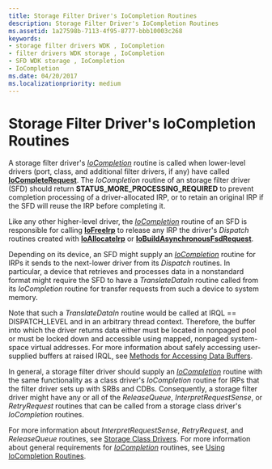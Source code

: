 ```yaml
---
title: Storage Filter Driver's IoCompletion Routines
description: Storage Filter Driver's IoCompletion Routines
ms.assetid: 1a27598b-7113-4f95-8777-bbb10003c268
keywords:
- storage filter drivers WDK , IoCompletion
- filter drivers WDK storage , IoCompletion
- SFD WDK storage , IoCompletion
- IoCompletion
ms.date: 04/20/2017
ms.localizationpriority: medium
---
```


# Storage Filter Driver's IoCompletion Routines

A storage filter driver's [*IoCompletion*](https://docs.microsoft.com/windows-hardware/drivers/ddi/wdm/nc-wdm-io_completion_routine) routine is called when lower-level drivers (port, class, and additional filter drivers, if any) have called [**IoCompleteRequest**](https://docs.microsoft.com/windows-hardware/drivers/ddi/wdm/nf-wdm-iocompleterequest). The *IoCompletion* routine of an storage filter driver (SFD) should return **STATUS_MORE_PROCESSING_REQUIRED** to prevent completion processing of a driver-allocated IRP, or to retain an original IRP if the SFD will reuse the IRP before completing it.

Like any other higher-level driver, the [*IoCompletion*](https://docs.microsoft.com/windows-hardware/drivers/ddi/wdm/nc-wdm-io_completion_routine) routine of an SFD is responsible for calling [**IoFreeIrp**](https://docs.microsoft.com/windows-hardware/drivers/ddi/wdm/nf-wdm-iofreeirp) to release any IRP the driver's *Dispatch* routines created with [**IoAllocateIrp**](https://docs.microsoft.com/windows-hardware/drivers/ddi/wdm/nf-wdm-ioallocateirp) or [**IoBuildAsynchronousFsdRequest**](https://docs.microsoft.com/windows-hardware/drivers/ddi/wdm/nf-wdm-iobuildasynchronousfsdrequest).

Depending on its device, an SFD might supply an [*IoCompletion*](https://docs.microsoft.com/windows-hardware/drivers/ddi/wdm/nc-wdm-io_completion_routine) routine for IRPs it sends to the next-lower driver from its *Dispatch* routines. In particular, a device that retrieves and processes data in a nonstandard format might require the SFD to have a *TranslateDataIn* routine called from its *IoCompletion* routine for transfer requests from such a device to system memory.

Note that such a *TranslateDataIn* routine would be called at IRQL == DISPATCH_LEVEL and in an arbitrary thread context. Therefore, the buffer into which the driver returns data either must be located in nonpaged pool or must be locked down and accessible using mapped, nonpaged system-space virtual addresses. For more information about safely accessing user-supplied buffers at raised IRQL, see [Methods for Accessing Data Buffers](https://docs.microsoft.com/windows-hardware/drivers/kernel/methods-for-accessing-data-buffers).

In general, a storage filter driver should supply an [*IoCompletion*](https://docs.microsoft.com/windows-hardware/drivers/ddi/wdm/nc-wdm-io_completion_routine) routine with the same functionality as a class driver's *IoCompletion* routine for IRPs that the filter driver sets up with SRBs and CDBs. Consequently, a storage filter driver might have any or all of the *ReleaseQueue*, *InterpretRequestSense*, or *RetryRequest* routines that can be called from a storage class driver's *IoCompletion* routines.

For more information about *InterpretRequestSense*, *RetryRequest*, and *ReleaseQueue* routines, see [Storage Class Drivers](introduction-to-storage-class-drivers.md). For more information about general requirements for [*IoCompletion*](https://docs.microsoft.com/windows-hardware/drivers/ddi/wdm/nc-wdm-io_completion_routine) routines, see [Using IoCompletion Routines](https://docs.microsoft.com/windows-hardware/drivers/kernel/using-iocompletion-routines).
